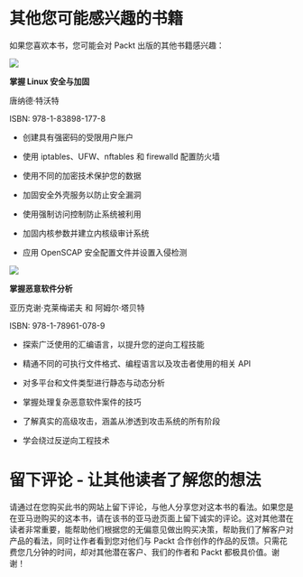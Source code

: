# 其他您可能感兴趣的书籍

如果您喜欢本书，您可能会对 Packt 出版的其他书籍感兴趣：

![](https://www.packtpub.com/product/mastering-linux-security-and-hardening-second-edition/9781838981778)

**掌握 Linux 安全与加固**

唐纳德·特沃特

ISBN: 978-1-83898-177-8

+   创建具有强密码的受限用户账户

+   使用 iptables、UFW、nftables 和 firewalld 配置防火墙

+   使用不同的加密技术保护您的数据

+   加固安全外壳服务以防止安全漏洞

+   使用强制访问控制防止系统被利用

+   加固内核参数并建立内核级审计系统

+   应用 OpenSCAP 安全配置文件并设置入侵检测

![](https://www.packtpub.com/product/mastering-malware-analysis/9781789610789)

**掌握恶意软件分析**

亚历克谢·克莱梅诺夫 和 阿姆尔·塔贝特

ISBN: 978-1-78961-078-9

+   探索广泛使用的汇编语言，以提升您的逆向工程技能

+   精通不同的可执行文件格式、编程语言以及攻击者使用的相关 API

+   对多平台和文件类型进行静态与动态分析

+   掌握处理复杂恶意软件案件的技巧

+   了解真实的高级攻击，涵盖从渗透到攻击系统的所有阶段

+   学会绕过反逆向工程技术

# 留下评论 - 让其他读者了解您的想法

请通过在您购买此书的网站上留下评论，与他人分享您对这本书的看法。如果您是在亚马逊购买的这本书，请在该书的亚马逊页面上留下诚实的评论。这对其他潜在读者非常重要，能帮助他们根据您的无偏意见做出购买决策，帮助我们了解客户对产品的看法，同时让作者看到您对他们与 Packt 合作创作的作品的反馈。只需花费您几分钟的时间，却对其他潜在客户、我们的作者和 Packt 都极具价值。谢谢！
